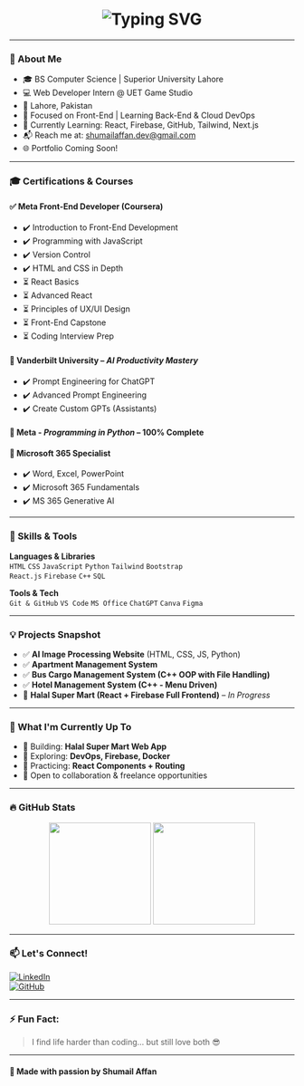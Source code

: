 <!-- README.md -->

<h1 align="center">
  <img src="https://readme-typing-svg.herokuapp.com?font=Fira+Code&weight=700&size=26&duration=3000&pause=800&color=39FF14&background=000000&center=true&vCenter=true&lines=Hi+%F0%9F%91%8B%2C+I'm+Shumail+Affan;A+passionate+Frontend+Developer;Tech+Enthusiast+%F0%9F%92%BB;Lifelong+Learner+%F0%9F%8E%93;Aspiring+Full-Stack+Engineer"
  alt="Typing SVG" />
</h1>

---

### 🌟 About Me
- 🎓 BS Computer Science | Superior University Lahore  
- 💻  Web Developer Intern @ UET Game Studio  
- 📍 Lahore, Pakistan  
- 🎯 Focused on Front-End | Learning Back-End & Cloud DevOps  
- 🧠 Currently Learning: React, Firebase, GitHub, Tailwind, Next.js  
- 📬 Reach me at: shumailaffan.dev@gmail.com  
- 🌐 Portfolio Coming Soon!

---

### 🎓 Certifications & Courses

#### ✅ Meta Front-End Developer (Coursera)
- ✔️ Introduction to Front-End Development  
- ✔️ Programming with JavaScript  
- ✔️ Version Control  
- ✔️ HTML and CSS in Depth  
- ⏳ React Basics  
- ⏳ Advanced React  
- ⏳ Principles of UX/UI Design  
- ⏳ Front-End Capstone  
- ⏳ Coding Interview Prep  

#### 🧠 Vanderbilt University – *AI Productivity Mastery*
- ✔️ Prompt Engineering for ChatGPT  
- ✔️ Advanced Prompt Engineering  
- ✔️ Create Custom GPTs (Assistants)  

#### 🐍 Meta - *Programming in Python* – 100% Complete

#### 💼 Microsoft 365 Specialist
- ✔️ Word, Excel, PowerPoint  
- ✔️ Microsoft 365 Fundamentals  
- ✔️ MS 365 Generative AI

---

### 🚀 Skills & Tools

**Languages & Libraries**  
`HTML` `CSS` `JavaScript` `Python` `Tailwind` `Bootstrap`  
`React.js` `Firebase` `C++` `SQL`

**Tools & Tech**  
`Git & GitHub` `VS Code` `MS Office` `ChatGPT` `Canva` `Figma`

---

### 💡 Projects Snapshot

- ✅ **AI Image Processing Website** (HTML, CSS, JS, Python)  
- ✅ **Apartment Management System**  
- ✅ **Bus Cargo Management System (C++ OOP with File Handling)**  
- ✅ **Hotel Management System (C++ - Menu Driven)**  
- 🔄 **Halal Super Mart (React + Firebase Full Frontend)** – *In Progress*

---

### 🧠 What I'm Currently Up To

- 🔭 Building: **Halal Super Mart Web App**  
- 🌱 Exploring: **DevOps, Firebase, Docker**  
- 🧪 Practicing: **React Components + Routing**  
- 🤝 Open to collaboration & freelance opportunities  

---

### 🔥 GitHub Stats

<p align="center">
  <img src="https://github-readme-stats.vercel.app/api?username=shumailaffan&show_icons=true&theme=tokyonight&title_color=39FF14&text_color=FFFFFF&bg_color=000000&icon_color=39FF14" height="180px" />
  <img src="https://github-readme-stats.vercel.app/api/top-langs/?username=shumailaffan&layout=compact&theme=tokyonight&title_color=39FF14&text_color=FFFFFF&bg_color=000000" height="180px" />
</p>


---

### 📫 Let's Connect!

[![LinkedIn](https://img.shields.io/badge/LinkedIn-39FF14?style=for-the-badge&logo=linkedin&logoColor=black)](https://www.linkedin.com/in/shumailaffan)  
[![GitHub](https://img.shields.io/badge/GitHub-39FF14?style=for-the-badge&logo=github&logoColor=black)](https://github.com/shumailaffan)

---

### ⚡ Fun Fact:
> I find life harder than coding… but still love both 😎

---

#### 💚 Made with passion by **Shumail Affan**

